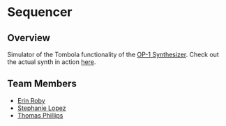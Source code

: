 # Sequencer
## Overview
Simulator of the Tombola functionality of the [OP-1 Synthesizer](https://www.teenageengineering.com/products/op-1). Check out the actual synth in action [here](https://www.youtube.com/watch?v=SHoDUCAd4-I).

## Team Members
* [Erin Roby](https://github.com/erinroby)
* [Stephanie Lopez](https://github.com/SLLOPEZ)
* [Thomas Phillips](https://github.com/thomasphillips3)
